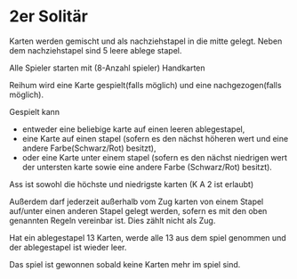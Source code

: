 # 2er Solitär

Karten werden gemischt und als nachziehstapel in die mitte gelegt. Neben dem nachziehstapel sind 5 leere ablege stapel.

Alle Spieler starten mit (8-Anzahl spieler) Handkarten

Reihum wird eine Karte gespielt(falls möglich) und eine nachgezogen(falls möglich).

Gespielt kann
* entweder eine beliebige karte auf einen leeren ablegestapel,
* eine Karte auf einen stapel (sofern es den nächst höheren wert und eine andere Farbe(Schwarz/Rot) besitzt),
* oder eine Karte unter einem stapel (sofern es den nächst niedrigen wert der untersten karte sowie eine andere Farbe (Schwarz/Rot) besitzt).

Ass ist sowohl die höchste und niedrigste karten (K A 2 ist erlaubt)

Außerdem darf jederzeit außerhalb vom Zug karten von einem Stapel auf/unter einen anderen Stapel gelegt werden, sofern es mit den oben genannten Regeln vereinbar ist. Dies zählt nicht als Zug.

Hat ein ablegestapel 13 Karten, werde alle 13 aus dem spiel genommen und der ablegestapel ist wieder leer.

Das spiel ist gewonnen sobald keine Karten mehr im spiel sind.
